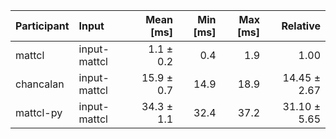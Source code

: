 | Participant | Input | Mean [ms] | Min [ms] | Max [ms] | Relative |
|:---|:---|---:|---:|---:|---:|
| mattcl | input-mattcl | 1.1 ± 0.2 | 0.4 | 1.9 | 1.00 |
| chancalan | input-mattcl | 15.9 ± 0.7 | 14.9 | 18.9 | 14.45 ± 2.67 |
| mattcl-py | input-mattcl | 34.3 ± 1.1 | 32.4 | 37.2 | 31.10 ± 5.65 |
